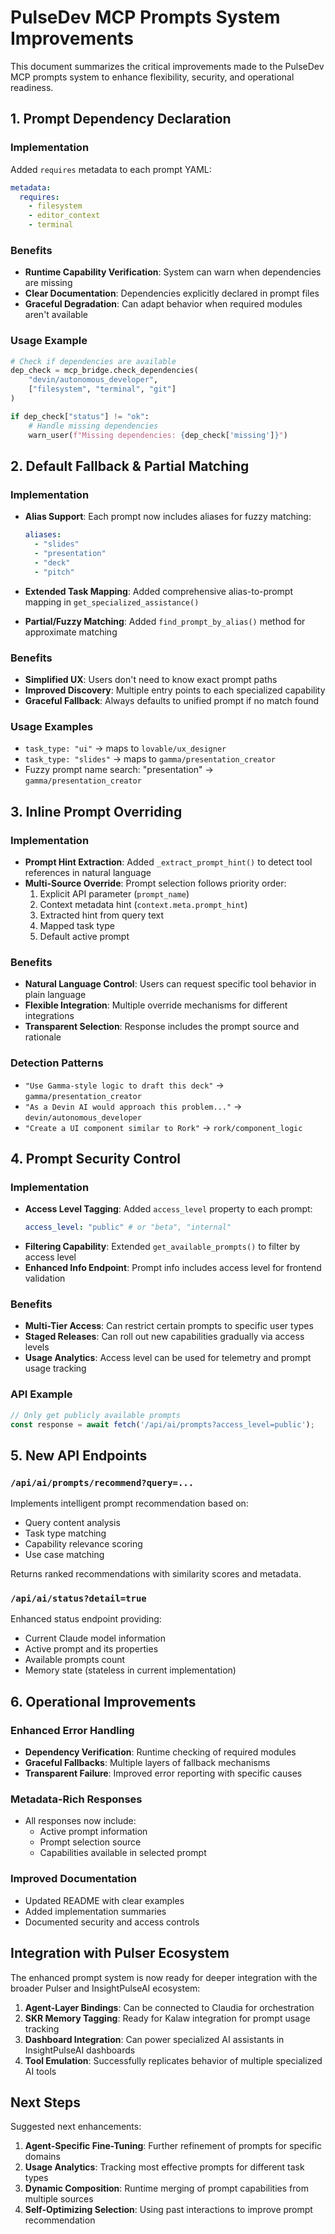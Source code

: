 # PulseDev MCP Prompts System Improvements

This document summarizes the critical improvements made to the PulseDev MCP prompts system to enhance flexibility, security, and operational readiness.

## 1. Prompt Dependency Declaration

### Implementation
Added `requires` metadata to each prompt YAML:

```yaml
metadata:
  requires:
    - filesystem
    - editor_context
    - terminal
```

### Benefits
- **Runtime Capability Verification**: System can warn when dependencies are missing
- **Clear Documentation**: Dependencies explicitly declared in prompt files
- **Graceful Degradation**: Can adapt behavior when required modules aren't available

### Usage Example
```python
# Check if dependencies are available
dep_check = mcp_bridge.check_dependencies(
    "devin/autonomous_developer", 
    ["filesystem", "terminal", "git"]
)

if dep_check["status"] != "ok":
    # Handle missing dependencies
    warn_user(f"Missing dependencies: {dep_check['missing']}")
```

## 2. Default Fallback & Partial Matching

### Implementation
- **Alias Support**: Each prompt now includes aliases for fuzzy matching:
  ```yaml
  aliases:
    - "slides"
    - "presentation"
    - "deck"
    - "pitch"
  ```

- **Extended Task Mapping**: Added comprehensive alias-to-prompt mapping in `get_specialized_assistance()`
- **Partial/Fuzzy Matching**: Added `find_prompt_by_alias()` method for approximate matching

### Benefits
- **Simplified UX**: Users don't need to know exact prompt paths
- **Improved Discovery**: Multiple entry points to each specialized capability
- **Graceful Fallback**: Always defaults to unified prompt if no match found

### Usage Examples
- `task_type: "ui"` → maps to `lovable/ux_designer`
- `task_type: "slides"` → maps to `gamma/presentation_creator`
- Fuzzy prompt name search: "presentation" → `gamma/presentation_creator`

## 3. Inline Prompt Overriding

### Implementation
- **Prompt Hint Extraction**: Added `_extract_prompt_hint()` to detect tool references in natural language
- **Multi-Source Override**: Prompt selection follows priority order:
  1. Explicit API parameter (`prompt_name`)
  2. Context metadata hint (`context.meta.prompt_hint`)
  3. Extracted hint from query text
  4. Mapped task type
  5. Default active prompt

### Benefits
- **Natural Language Control**: Users can request specific tool behavior in plain language
- **Flexible Integration**: Multiple override mechanisms for different integrations
- **Transparent Selection**: Response includes the prompt source and rationale

### Detection Patterns
- `"Use Gamma-style logic to draft this deck"` → `gamma/presentation_creator`
- `"As a Devin AI would approach this problem..."` → `devin/autonomous_developer`
- `"Create a UI component similar to Rork"` → `rork/component_logic`

## 4. Prompt Security Control

### Implementation
- **Access Level Tagging**: Added `access_level` property to each prompt:
  ```yaml
  access_level: "public" # or "beta", "internal"
  ```
- **Filtering Capability**: Extended `get_available_prompts()` to filter by access level
- **Enhanced Info Endpoint**: Prompt info includes access level for frontend validation

### Benefits
- **Multi-Tier Access**: Can restrict certain prompts to specific user types
- **Staged Releases**: Can roll out new capabilities gradually via access levels
- **Usage Analytics**: Access level can be used for telemetry and prompt usage tracking

### API Example
```javascript
// Only get publicly available prompts
const response = await fetch('/api/ai/prompts?access_level=public');
```

## 5. New API Endpoints

### `/api/ai/prompts/recommend?query=...`
Implements intelligent prompt recommendation based on:
- Query content analysis
- Task type matching
- Capability relevance scoring
- Use case matching

Returns ranked recommendations with similarity scores and metadata.

### `/api/ai/status?detail=true`
Enhanced status endpoint providing:
- Current Claude model information 
- Active prompt and its properties
- Available prompts count
- Memory state (stateless in current implementation)

## 6. Operational Improvements

### Enhanced Error Handling
- **Dependency Verification**: Runtime checking of required modules
- **Graceful Fallbacks**: Multiple layers of fallback mechanisms
- **Transparent Failure**: Improved error reporting with specific causes

### Metadata-Rich Responses
- All responses now include:
  - Active prompt information
  - Prompt selection source
  - Capabilities available in selected prompt

### Improved Documentation
- Updated README with clear examples
- Added implementation summaries
- Documented security and access controls

## Integration with Pulser Ecosystem

The enhanced prompt system is now ready for deeper integration with the broader Pulser and InsightPulseAI ecosystem:

1. **Agent-Layer Bindings**: Can be connected to Claudia for orchestration
2. **SKR Memory Tagging**: Ready for Kalaw integration for prompt usage tracking
3. **Dashboard Integration**: Can power specialized AI assistants in InsightPulseAI dashboards
4. **Tool Emulation**: Successfully replicates behavior of multiple specialized AI tools

## Next Steps

Suggested next enhancements:
1. **Agent-Specific Fine-Tuning**: Further refinement of prompts for specific domains
2. **Usage Analytics**: Tracking most effective prompts for different task types
3. **Dynamic Composition**: Runtime merging of prompt capabilities from multiple sources
4. **Self-Optimizing Selection**: Using past interactions to improve prompt recommendation